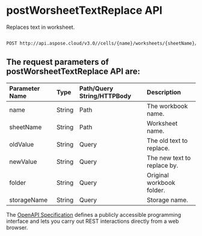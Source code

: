# **postWorsheetTextReplace API**

Replaces text in worksheet. 

```bash

POST http://api.aspose.cloud/v3.0//cells/{name}/worksheets/{sheetName}/replaceText

```

## The request parameters of **postWorsheetTextReplace** API are: 

| Parameter Name | Type | Path/Query String/HTTPBody | Description | 
| :- | :- | :- |:- | 
|name|String|Path|The workbook name.|
|sheetName|String|Path|Worksheet name.|
|oldValue|String|Query|The old text to replace.|
|newValue|String|Query|The new text to replace by.|
|folder|String|Query|Original workbook folder.|
|storageName|String|Query|Storage name.|


The [OpenAPI Specification](https://reference.aspose.cloud/cells/#/WorksheetsController/PostWorsheetTextReplace) defines a publicly accessible programming interface and lets you carry out REST interactions directly from a web browser.
